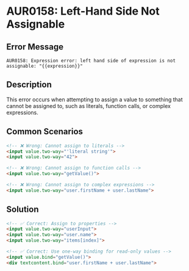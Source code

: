 # AUR0158: Left-Hand Side Not Assignable

## Error Message

`AUR0158: Expression error: left hand side of expression is not assignable: "{{expression}}"`

## Description

This error occurs when attempting to assign a value to something that cannot be assigned to, such as literals, function calls, or complex expressions.

## Common Scenarios

```html
<!-- ❌ Wrong: Cannot assign to literals -->
<input value.two-way="'literal string'">
<input value.two-way="42">

<!-- ❌ Wrong: Cannot assign to function calls -->
<input value.two-way="getValue()">

<!-- ❌ Wrong: Cannot assign to complex expressions -->
<input value.two-way="user.firstName + user.lastName">
```

## Solution

```html
<!-- ✅ Correct: Assign to properties -->
<input value.two-way="userInput">
<input value.two-way="user.name">
<input value.two-way="items[index]">

<!-- ✅ Correct: Use one-way binding for read-only values -->
<input value.bind="getValue()">
<div textcontent.bind="user.firstName + user.lastName">
```